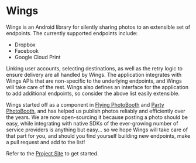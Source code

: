 Wings
====

Wings is an Android library for silently sharing photos to an extensible set of endpoints. The currently supported endpoints include:

* Dropbox
* Facebook
* Google Cloud Print

Linking user accounts, selecting destinations, as well as the retry logic to ensure delivery are all handled by Wings. The application integrates with Wings APIs that are non-specific to the underlying endpoints, and Wings will take care of the rest. Wings also defines an interface for the application to add additional endpoints, so consider the above list easily extensible.

Wings started off as a component in [Flying PhotoBooth](https://play.google.com/store/apps/details?id=com.groundupworks.flyingphotobooth) and [Party PhotoBooth](https://play.google.com/store/apps/details?id=com.groundupworks.partyphotobooth), and has helped us publish photos reliably and efficiently over the years. We are now open-sourcing it because posting a photo should be easy, while integrating with native SDKs of the ever-growing number of service providers is anything but easy... so we hope Wings will take care of that part for you, and should you find yourself building new endpoints, make a pull request and add to the list!

Refer to the [Project Site](http://groundupworks.github.io/wings) to get started.
